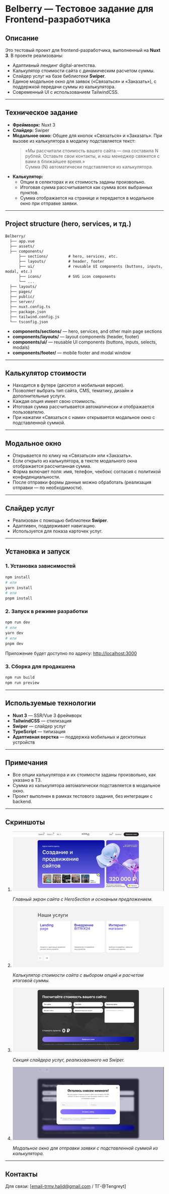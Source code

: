 # Belberry — Тестовое задание для Frontend-разработчика

## Описание

Это тестовый проект для frontend-разработчика, выполненный на **Nuxt 3**. В проекте реализованы:
- Адаптивный лендинг digital-агентства.
- Калькулятор стоимости сайта с динамическим расчетом суммы.
- Слайдер услуг на базе библиотеки **Swiper**.
- Единое модальное окно для заявок («Связаться» и «Заказать»), с поддержкой передачи суммы из калькулятора.
- Современный UI с использованием TailwindCSS.

---

## Техническое задание

- **Фреймворк:** Nuxt 3
- **Слайдер:** Swiper
- **Модальное окно:** Общее для кнопок «Связаться» и «Заказать». При вызове из калькулятора в модалку подставляется текст:  
  > «Мы рассчитали стоимость вашего сайта — она составила N рублей. Оставьте свои контакты, и наш менеджер свяжется с вами в ближайшее время.»  
  Сумма (N) автоматически подставляется из калькулятора.
- **Калькулятор:**
  - Опции в селекторах и их стоимость заданы произвольно.
  - Итоговая сумма рассчитывается как сумма всех выбранных пунктов.
  - Сумма отображается на странице и передается в модальное окно при отправке заявки.

---

## Project structure (hero, services, и тд.)

```
Belberry/
  ├── app.vue
  ├── assets/
  ├── components/
      ├── sections/         # hero, services, etc.
      ├── layouts/          # header, footer
      ├── ui/               # reusable UI components (buttons, inputs, modal, etc.)
      ├── icons/            # SVG icon components
      └── ...
  ├── layouts/
  ├── pages/
  ├── public/
  ├── server/
  ├── nuxt.config.ts
  ├── package.json
  ├── tailwind.config.js
  └── tsconfig.json
```

- **components/sections/** — hero, services, and other main page sections
- **components/layouts/** — layout components (header, footer)
- **components/ui/** — reusable UI components (buttons, inputs, selects, modals)
- **components/footer/** — mobile footer and modal window

---

## Калькулятор стоимости

- Находится в футере (десктоп и мобильная версия).
- Позволяет выбрать тип сайта, CMS, тематику, дизайн и дополнительные услуги.
- Каждая опция имеет свою стоимость.
- Итоговая сумма рассчитывается автоматически и отображается пользователю.
- При нажатии «Связаться с нами» открывается модальное окно с подставленной суммой.

---

## Модальное окно

- Открывается по клику на «Связаться» или «Заказать».
- Если открыто из калькулятора, в тексте модального окна отображается рассчитанная сумма.
- Форма включает поля: имя, телефон, чекбокс согласия с политикой конфиденциальности.
- После отправки формы данные можно обработать (реализация отправки — по необходимости).

---

## Слайдер услуг

- Реализован с помощью библиотеки **Swiper**.
- Адаптивен, поддерживает навигацию.
- Используется для показа карточек услуг.

---

## Установка и запуск

### 1. Установка зависимостей

```bash
npm install
# или
yarn install
# или
pnpm install
```

### 2. Запуск в режиме разработки

```bash
npm run dev
# или
yarn dev
# или
pnpm dev
```

Приложение будет доступно по адресу: [http://localhost:3000](http://localhost:3000)

### 3. Сборка для продакшена

```bash
npm run build
npm run preview
```

---

## Используемые технологии

- **Nuxt 3** — SSR/Vue 3 фреймворк
- **TailwindCSS** — стилизация
- **Swiper** — слайдер услуг
- **TypeScript** — типизация
- **Адаптивная верстка** — поддержка мобильных и десктопных устройств

---

## Примечания

- Все опции калькулятора и их стоимости заданы произвольно, как указано в ТЗ.
- Сумма из калькулятора автоматически подставляется в модальное окно.
- Проект выполнен в рамках тестового задания, без интеграции с backend.

---

## Скриншоты

1. ![Главный экран](assets/images/screenshots/Снимок%20экрана%201.png)
   
   *Главный экран сайта с HeroSection и основным предложением.*

2. ![Калькулятор стоимости](assets/images/screenshots/Снимок%20экрана%202.png)
   
   *Калькулятор стоимости сайта с выбором опций и расчетом итоговой суммы.*

3. ![Слайдер услуг](assets/images/screenshots/Снимок%20экрана%203.png)
   
   *Секция слайдера услуг, реализованного на Swiper.*

4. ![Модальное окно заявки](assets/images/screenshots/Снимок%20экрана%204.png)
   
   *Модальное окно для отправки заявки с подставленной суммой из калькулятора.*

---

## Контакты

Для связи: [email-trmv.halid@gmail.com / ТГ-@Tengreyt]
